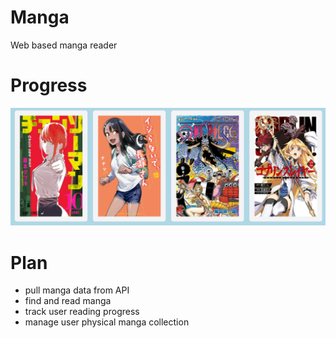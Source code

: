 # Manga
 Web based manga reader
# Progress
<img src="./screenshots/3_13_Progress.png" alt="Progress Pic">

# Plan

<ul>
    <li>pull manga data from API</li>
    <li>find and read manga</li>
    <li>track user reading progress</li>
    <li>manage user physical manga collection</li>
</ul>